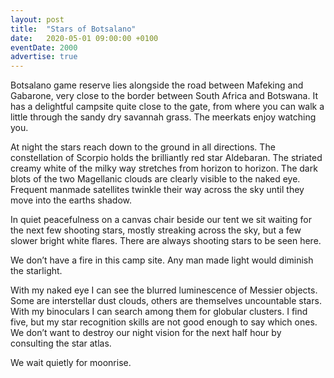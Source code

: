 ```yaml
---
layout: post
title:  "Stars of Botsalano"
date:   2020-05-01 09:00:00 +0100
eventDate: 2000
advertise: true
---
```


Botsalano game reserve lies alongside the road between Mafeking and Gabarone, very close to the border between South Africa and Botswana. 
It has a delightful campsite quite close to the gate, from where you can walk a little through the sandy dry savannah grass. The meerkats enjoy watching you.

At night the stars reach down to the ground in all directions. The constellation of Scorpio holds the brilliantly red star Aldebaran. The striated creamy white of the milky way stretches from horizon to horizon. The dark blots of the two Magellanic clouds are clearly visible to the naked eye. Frequent manmade satellites twinkle their way across the sky until they move into the earths shadow.

In quiet peacefulness on a canvas chair beside our tent we sit waiting for the next few shooting stars, mostly streaking across the sky, but a few slower bright white flares. There are always shooting stars to be seen here.

We don’t have a fire in this camp site. Any man made light would diminish the starlight.

With my naked eye I can see the blurred luminescence of Messier objects. Some are interstellar dust clouds, others are themselves uncountable stars. With my binoculars I can search among them for globular clusters. I find five, but my star recognition skills are not good enough to say which ones. We don’t want to destroy our night vision for the next half hour by consulting the star atlas.

We wait quietly for moonrise.  
